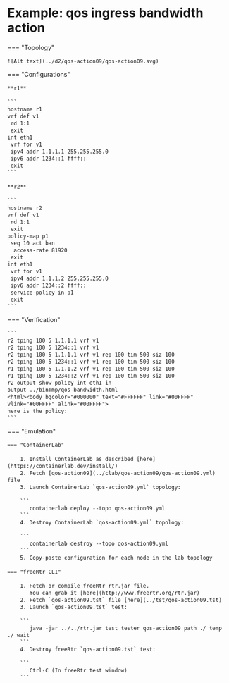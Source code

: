 # Example: qos ingress bandwidth action

=== "Topology"

    ![Alt text](../d2/qos-action09/qos-action09.svg)

=== "Configurations"

    **r1**

    ```
    hostname r1
    vrf def v1
     rd 1:1
     exit
    int eth1
     vrf for v1
     ipv4 addr 1.1.1.1 255.255.255.0
     ipv6 addr 1234::1 ffff::
     exit
    ```

    **r2**

    ```
    hostname r2
    vrf def v1
     rd 1:1
     exit
    policy-map p1
     seq 10 act ban
      access-rate 81920
     exit
    int eth1
     vrf for v1
     ipv4 addr 1.1.1.2 255.255.255.0
     ipv6 addr 1234::2 ffff::
     service-policy-in p1
     exit
    ```

=== "Verification"

    ```
    r2 tping 100 5 1.1.1.1 vrf v1
    r2 tping 100 5 1234::1 vrf v1
    r2 tping 100 5 1.1.1.1 vrf v1 rep 100 tim 500 siz 100
    r2 tping 100 5 1234::1 vrf v1 rep 100 tim 500 siz 100
    r1 tping 100 5 1.1.1.2 vrf v1 rep 100 tim 500 siz 100
    r1 tping 100 5 1234::2 vrf v1 rep 100 tim 500 siz 100
    r2 output show policy int eth1 in
    output ../binTmp/qos-bandwidth.html
    <html><body bgcolor="#000000" text="#FFFFFF" link="#00FFFF" vlink="#00FFFF" alink="#00FFFF">
    here is the policy:
    ```

=== "Emulation"

    === "ContainerLab"

        1. Install ContainerLab as described [here](https://containerlab.dev/install/)  
        2. Fetch [qos-action09](../clab/qos-action09/qos-action09.yml) file  
        3. Launch ContainerLab `qos-action09.yml` topology:  

        ```
           containerlab deploy --topo qos-action09.yml  
        ```
        4. Destroy ContainerLab `qos-action09.yml` topology:  

        ```
           containerlab destroy --topo qos-action09.yml  
        ```
        5. Copy-paste configuration for each node in the lab topology

    === "freeRtr CLI"

        1. Fetch or compile freeRtr rtr.jar file.  
           You can grab it [here](http://www.freertr.org/rtr.jar)  
        2. Fetch `qos-action09.tst` file [here](../tst/qos-action09.tst)  
        3. Launch `qos-action09.tst` test:  

        ```
           java -jar ../../rtr.jar test tester qos-action09 path ./ temp ./ wait
        ```
        4. Destroy freeRtr `qos-action09.tst` test:  

        ```
           Ctrl-C (In freeRtr test window)
        ```

